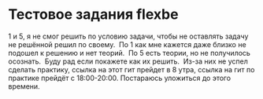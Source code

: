 # Тестовое задания flexbe

1 и 5, я не смог решить по условию задачи, чтобы не оставлять задачу не решённой решил по своему.
​
По 1 как мне кажется даже близко не подошел к решению и нет теорий.
​
По 5 есть теории, но не получилось осознать.
​
Буду рад если покажете как их решить.
​
Из-за них не успел сделать практику, ссылка на этот гит прейдет в 8 утра, ссылка на гит по практике прейдёт с 18:00-20:00. Постараюсь уложиться до этого времени.
